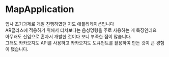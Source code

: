 # MapApplication
입사 초기과제로 개발 진행하였던 지도 애플리케이션입니다   
AR글라스에 적용하기 위해서 터치보다는 음성명령을 주로 사용하는 게 특징인데요   
아무래도 신입으로 혼자서 개발한 것이다 보니 부족한 점이 많습니다.   
그래도 카카오지도 API를 사용하고 카카오지도 도큐먼트를 활용하여 만든 것이 큰 경험이 됐습니다.   
